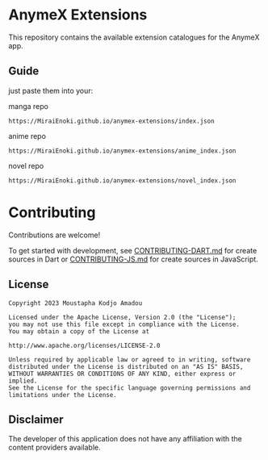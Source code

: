 # AnymeX Extensions

This repository contains the available extension catalogues for the AnymeX app.

## Guide
just paste them into your:

manga repo 
```
https://MiraiEnoki.github.io/anymex-extensions/index.json
```

anime repo 
```
https://MiraiEnoki.github.io/anymex-extensions/anime_index.json
```

novel repo 
```
https://MiraiEnoki.github.io/anymex-extensions/novel_index.json
```

# Contributing

Contributions are welcome!

To get started with development, see [CONTRIBUTING-DART.md](./CONTRIBUTING-DART.md) for create sources in Dart or [CONTRIBUTING-JS.md](./CONTRIBUTING-JS.md) for create sources in JavaScript.

## License

    Copyright 2023 Moustapha Kodjo Amadou

    Licensed under the Apache License, Version 2.0 (the "License");
    you may not use this file except in compliance with the License.
    You may obtain a copy of the License at

    http://www.apache.org/licenses/LICENSE-2.0

    Unless required by applicable law or agreed to in writing, software
    distributed under the License is distributed on an "AS IS" BASIS,
    WITHOUT WARRANTIES OR CONDITIONS OF ANY KIND, either express or implied.
    See the License for the specific language governing permissions and
    limitations under the License.



## Disclaimer

The developer of this application does not have any affiliation with the content providers available.

